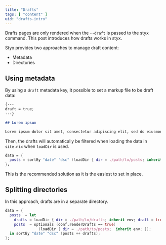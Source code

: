 ```yaml
---
title: "Drafts"
tags: [ "content" ]
uid: "drafts-intro"
---
```


Drafts pages are only rendered when the `--draft` is passed to the styx command.
This post introduces how drafts works in styx.

<!--more-->

Styx provides two approaches to manage draft content:

- Metadata
- Directories


## Using metadata

By using a `draft` metadata key, it possible to set a markup file to be draft data:

```markdown
{---
draft = true;
---}

## Lorem ipsum

Lorem ipsum dolor sit amet, consectetur adipiscing elit, sed do eiusmod tempor incididunt ut labore et dolore magna aliqua.
```

Then, the drafts will automatically be filtered when loading the data in `site.nix` when `loadDir` is used.

```nix
data = {
  posts = sortBy "date" "dsc" (loadDir { dir = ./path/to/posts; inherit env; });
};
```

This is the recommended solution as it is the easiest to set in place.


## Splitting directories

In this approach, drafts are in a separate directory.

```nix
data = {
  posts  = let
    drafts = loadDir { dir = ./path/to/drafts; inherit env; draft = true; });
    posts  = optionals (conf.renderDrafts == true)
               (loadDir { dir = ./path/to/posts;  inherit env; });
  in sortBy "date" "dsc" (posts ++ drafts);
};
```
